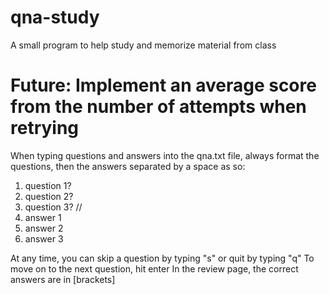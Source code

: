 # qna-study
A small program to help study and memorize material from class

# Future: Implement an average score from the number of attempts when retrying

When typing questions and answers into the qna.txt file, always format the questions, then the answers separated by a space as so:
1. question 1?
2. question 2?
3. question 3?
//
1. answer 1
2. answer 2
3. answer 3

At any time, you can skip a question by typing "s" or quit by typing "q"
To move on to the next question, hit enter
In the review page, the correct answers are in [brackets]
